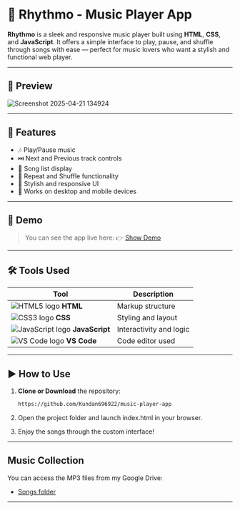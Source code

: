 # 🎵 Rhythmo - Music Player App

**Rhythmo** is a sleek and responsive music player built using **HTML**, **CSS**, and **JavaScript**. It offers a simple interface to play, pause, and shuffle through songs with ease — perfect for music lovers who want a stylish and functional web player.

---

## 📸 Preview

![Screenshot 2025-04-21 134924](https://github.com/user-attachments/assets/837020b3-d865-4796-aadc-63ab0e753075)

---


## 🚀 Features

- 🎶 Play/Pause music  
- ⏭️ Next and Previous track controls  
- 📃 Song list display  
- 🔁 Repeat and Shuffle functionality 
- 🎨 Stylish and responsive UI  
- 📱 Works on desktop and mobile devices

---

## 🚀 Demo

> You can see the app live here: 👉 [Show Demo](https://rhythmo-music-player-app.netlify.app/)

---

## 🛠️ Tools Used

| Tool           | Description           |
|----------------|-----------------------|
| ![HTML5 logo](https://img.icons8.com/color/24/html-5.png) **HTML** | Markup structure |
| ![CSS3 logo](https://img.icons8.com/color/24/css3.png) **CSS**   | Styling and layout |
| ![JavaScript logo](https://img.icons8.com/color/24/javascript--v1.png) **JavaScript** | Interactivity and logic |
| ![VS Code logo](https://img.icons8.com/color/24/visual-studio-code-2019.png) **VS Code** | Code editor used |

---

## ▶️ How to Use

1. **Clone or Download** the repository:
   ```bash
   https://github.com/Kundan696922/music-player-app

2. Open the project folder and launch index.html in your browser.

3. Enjoy the songs through the custom interface!

---


## Music Collection

You can access the MP3 files from my Google Drive:

- [Songs folder](https://bit.ly/42lLZDf)

---



